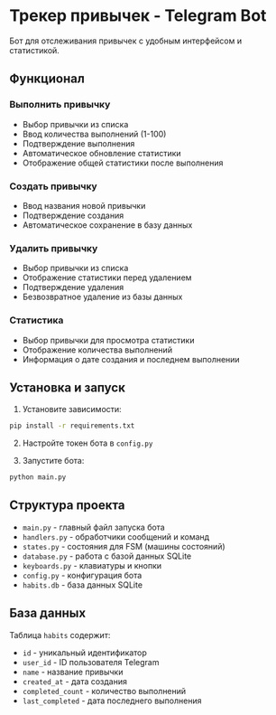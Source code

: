 # Трекер привычек - Telegram Bot

Бот для отслеживания привычек с удобным интерфейсом и статистикой.

## Функционал

### Выполнить привычку
- Выбор привычки из списка
- Ввод количества выполнений (1-100)
- Подтверждение выполнения
- Автоматическое обновление статистики
- Отображение общей статистики после выполнения

### Создать привычку
- Ввод названия новой привычки
- Подтверждение создания
- Автоматическое сохранение в базу данных

### Удалить привычку
- Выбор привычки из списка
- Отображение статистики перед удалением
- Подтверждение удаления
- Безвозвратное удаление из базы данных

### Статистика
- Выбор привычки для просмотра статистики
- Отображение количества выполнений
- Информация о дате создания и последнем выполнении

## Установка и запуск

1. Установите зависимости:
```bash
pip install -r requirements.txt
```

2. Настройте токен бота в `config.py`

3. Запустите бота:
```bash
python main.py
```

## Структура проекта

- `main.py` - главный файл запуска бота
- `handlers.py` - обработчики сообщений и команд
- `states.py` - состояния для FSM (машины состояний)
- `database.py` - работа с базой данных SQLite
- `keyboards.py` - клавиатуры и кнопки
- `config.py` - конфигурация бота
- `habits.db` - база данных SQLite

## База данных

Таблица `habits` содержит:
- `id` - уникальный идентификатор
- `user_id` - ID пользователя Telegram
- `name` - название привычки
- `created_at` - дата создания
- `completed_count` - количество выполнений
- `last_completed` - дата последнего выполнения 